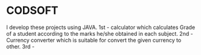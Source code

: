 # CODSOFT
I develop these projects using JAVA.
1st - calculator which calculates Grade of a student according to the marks he/she obtained in each subject.
2nd - Currency converter which is suitable for convert the given currency to other.
3rd - 
